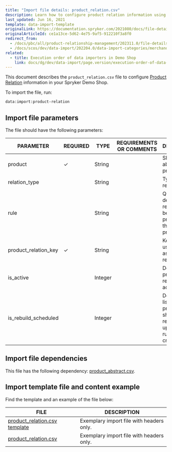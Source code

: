 ```yaml
---
title: "Import file details: product_relation.csv"
description: Learn how to configure product relation information using the product relation CSV file in your Spryker project.
last_updated: Jun 16, 2021
template: data-import-template
originalLink: https://documentation.spryker.com/2021080/docs/file-details-product-relationcsv
originalArticleId: ce1a13ce-5d62-4e75-9af5-912210f3a8f0
redirect_from:
  - /docs/pbc/all/product-relationship-management/202311.0/file-details-product-relation.csv.html
  - /docs/scos/dev/data-import/202204.0/data-import-categories/merchandising-setup/product-merchandising/file-details-product-relation.csv.html
related:
  - title: Execution order of data importers in Demo Shop
    link: docs/dg/dev/data-import/page.version/execution-order-of-data-importers.html
---
```


This document describes the `product_relation.csv` file to configure [Product Relation](/docs/pbc/all/product-relationship-management/latest/product-relationship-management.html) information in your Spryker Demo Shop.

To import the file, run:

```bash
data:import:product-relation
```

## Import file parameters

The file should have the following parameters:

| PARAMETER | REQUIRED | TYPE | REQUIREMENTS OR COMMENTS | DESCRIPTION |
| --- | --- | --- | --- | --- |
| product | &check; | String |  | SKU of the abstract product. |
| relation_type |  | String |  | Type of relation. |
| rule |  | String |  | Query which defines the relation between the product and the other products. |
| product_relation_key | &check; | String |  | Key that is used to assign store relations. |
| is_active |  | Integer |  | Defines if the product relation is active. |
| is_rebuild_scheduled |  | Integer |  | Defines if the list of related products should be regularly updated by running a cronjob. |

## Import file dependencies

This file has the following dependency: [product_abstract.csv](/docs/pbc/all/product-information-management/latest/base-shop/import-and-export-data/products-data-import/import-file-details-product-abstract.csv.html).

## Import template file and content example

Find the template and an example of the file below:

| FILE | DESCRIPTION |
| --- | --- |
| [product_relation.csv template](https://spryker.s3.eu-central-1.amazonaws.com/docs/Developer+Guide/Back-End/Data+Manipulation/Data+Ingestion/Data+Import/Data+Import+Categories/Merchandising+Setup/Product+Merchandising/Template+product_relation.csv) | Exemplary import file with headers only. |
| [product_relation.csv](https://spryker.s3.eu-central-1.amazonaws.com/docs/Developer+Guide/Back-End/Data+Manipulation/Data+Ingestion/Data+Import/Data+Import+Categories/Merchandising+Setup/Product+Merchandising/product_relation.csv) | Exemplary import file with headers only. |
